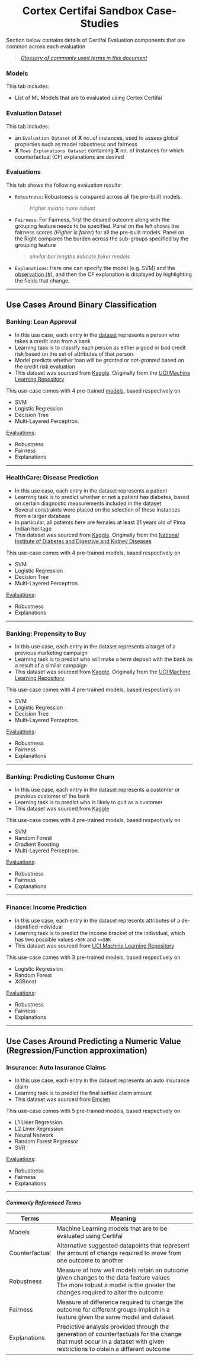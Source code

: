 
<center> <h1>Cortex Certifai Sandbox Case-Studies </h1> </center>

Section below contains details of Certifai Evaluation components that are common across each evaluation

   > _[Glossary of commonly used terms in this document](#Glossary)_

###  <a id="Models">**Models**</a>

This tab includes:
 - List of ML Models that are to evaluated using Cortex Certifai

### <a id="Datasets"> **Evaluation Dataset**</a> 
   This tab includes:
 - an `Evaluation Dataset` of **X** no. of instances, used to assess global properties such as model robustness and fairness
 - **X** `Rows Explanations Dataset` containing **X** no. of <a id="Observations">instances</a> for which counterfactual (CF) explanations are desired

### <a id="Evaluations">**Evaluations**</a>
This tab shows the following evaluation results:
- `Robustness`: Robustness is compared across all the pre-built models. 
  > _Higher means more robust_
- `Fairness`: For Fairness, first the desired outcome along with the grouping feature needs to be specified. Panel on the left shows the fairness scores (_Higher is fairer_) for all the pre-built models. Panel on the Right compares the burden across the sub-groups specified by the grouping feature
   > _similar bar lengths indicate fairer models_
  
- `Explanations`: Here one can specify the model (e.g. SVM) and the [observation (#)](#Observations), and then the CF explanation is displayed by highlighting the fields that change. 

--- 

## Use Cases Around Binary Classification 


### <b>Banking: Loan Approval</b>

  - In this use case, each entry in the [dataset](#Datasets) represents a person who takes a credit loan from a bank
  - Learning task is to classify each person as either a good or bad credit risk based on the set of attributes of that person. 
  - Model predicts whether loan will be _granted_ or _not-granted_ based on the credit risk evaluation
  - This dataset was sourced from [Kaggle](https://www.kaggle.com/uciml/german-credit). Originally from the [UCI Machine Learning Repository](https://archive.ics.uci.edu/ml/datasets/Statlog+(German+Credit+Data))

  This use-case comes with 4 pre-trained [models](#Models), based respectively on 
  - SVM
  - Logistic Regression
  - Decision Tree
  - Multi-Layered Perceptron. 
  
  [Evaluations](#Evaluations):
   - Robustness
   - Fairness 
   - Explanations
---

### <b>HealthCare: Disease Prediction</b>

-  In this use case, each entry in the dataset represents a patient
-  Learning task is to predict whether or not a patient has diabetes, based on certain diagnostic measurements included in the dataset
- Several constraints were placed on the selection of these instances from a larger database
- In particular, all patients here are females at least 21 years old of Pima Indian heritage
- This dataset was sourced from [Kaggle](https://www.kaggle.com/uciml/pima-indians-diabetes-database ). Originally from the [National Institute of Diabetes and Digestive and Kidney Diseases](https://www.niddk.nih.gov/)

This use-case comes with 4 pre-trained models, based respectively on 
  - SVM
  - Logistic Regression
  - Decision Tree
  - Multi-Layered Perceptron. 

   [Evaluations](#Evaluations):
   - Robustness
   - Explanations 
---

### <b>Banking: Propensity to Buy</b>

-  In this use case, each entry in the dataset represents a target of a previous marketing campaign
-  Learning task is to predict who will make a term deposit with the bank as a result of a similar campaign
- This dataset was sourced from [Kaggle](https://www.kaggle.com/janiobachmann/bank-marketing-dataset). Originally from the [UCI Machine Learning Repository](http://archive.ics.uci.edu/ml/datasets/Bank+Marketing)

This use-case comes with 4 pre-trained models, based respectively on 
  - SVM
  - Logistic Regression
  - Decision Tree
  - Multi-Layered Perceptron. 

   [Evaluations](#Evaluations):
   - Robustness
   - Fairness 
   - Explanations 
---

### <b>Banking: Predicting Customer Churn</b>

-  In this use case, each entry in the dataset represents a customer or previous customer of the bank
-  Learning task is to predict who is likely to quit as a customer
- This dataset was sourced from [Kaggle](https://www.kaggle.com/adammaus/predicting-churn-for-bank-customers)

This use-case comes with 4 pre-trained models, based respectively on 
  - SVM
  - Random Forest
  - Gradient Boosting
  - Multi-Layered Perceptron. 

   [Evaluations](#Evaluations):
   - Robustness
   - Fairness 
   - Explanations 
---

### <b>Finance: Income Prediction</b>

-  In this use case, each entry in the dataset represents attributes of a de-identified individual
-  Learning task is to predict the income bracket of the individual, which has two possible values `>50K` and `<=50K`
- This dataset was sourced from [UCI Machine Learning Repository](https://archive.ics.uci.edu/ml/datasets/census+income)

This use-case comes with 3 pre-trained models, based respectively on 
  - Logistic Regression
  - Random Forest
  - XGBoost

   [Evaluations](#Evaluations):
   - Robustness
   - Fairness 
   - Explanations 
---

## Use Cases Around Predicting a Numeric Value (Regression/Function approximation) 


### <b>Insurance: Auto Insurance Claims</b>

-  In this use case, each entry in the dataset represents an auto insurance claim
-  Learning task is to predict the final settled claim amount
- This dataset was sourced from [Emcien](https://www.sixtusdakurah.com/resources/The_Application_of_Regularization_in_Modelling_Insurance_Claims.pdf)

This use-case comes with 5 pre-trained models, based respectively on 
  - L1 Liner Regression
  - L2 Liner Regression
  - Neural Network
  - Random Forest Regressor
  - SVR

   [Evaluations](#Evaluations):
   - Robustness
   - Fairness 
   - Explanations 
---


#### <a id="Glossary"></a><i>Commonly Referenced Terms ###

| Terms  | Meaning |
| ------ | ------ |
|   Models |  Machine Learning models that are to be evaluated using Certifai|
| Counterfactual | Alternative suggested datapoints that represent the amount of change required to move from one outcome to another  |
| Robustness |  Measure of how well models retain an outcome given changes to the data feature values<br>The more robust a model is the greater the changes required to alter the outcome |
| Fairness | Measure of difference required to change the outcome for different groups implicit in a feature given the same model and dataset
| Explanations | Predictive analysis provided through the generation of counterfactuals for the change that must occur in a dataset with given restrictions to obtain a different outcome  |



